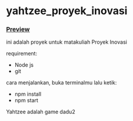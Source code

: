 # yahtzee_proyek_inovasi

### [Preview](https://yahtzee-dark.herokuapp.com/)

ini adalah proyek untuk matakuliah Proyek Inovasi

requirement:
- Node js
- git

cara menjalankan, buka terminalmu lalu ketik: 
- npm install
- npm start

Yahtzee adalah game dadu2
